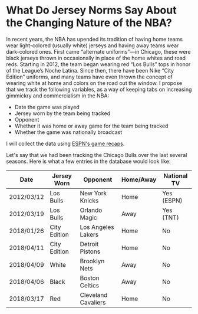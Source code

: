 # What Do Jersey Norms Say About the Changing Nature of the NBA?

In recent years, the NBA has upended its tradition of having home teams wear light-colored (usually white) jerseys and having away teams wear dark-colored ones. First came “alternate uniforms”—in Chicago, these were black jerseys thrown in occasionally in place of the home whites and road reds. Starting in 2012, the team began wearing red “Los Bulls” tops in honor of the League’s Noche Latina. Since then, there have been Nike “City Edition” uniforms, and many teams have even thrown the concept of wearing white at home and colors on the road out the window. I propose that we track the following variables, as a way of keeping tabs on increasing gimmickry and commercialism in the NBA:

* Date the game was played
* Jersey worn by the team being tracked
* Opponent
* Whether it was home or away game for the team being tracked
* Whether the game was nationally broadcast

I will collect the data using [ESPN's game recaps](http://www.espn.com/nba/game?gameId=400975785).

Let's say that we had been tracking the Chicago Bulls over the last several seasons. Here is what a few entries in the database would look like:

Date | Jersey Worn | Opponent | Home/Away | National TV
---- | ----------- | -------- | --------- | -----------
2012/03/12 | Los Bulls | New York Knicks | Home | Yes (ESPN)
2012/03/19 | Los Bulls | Orlando Magic | Away | Yes (TNT)
2018/01/26 | City Edition | Los Angeles Lakers | Home | No
2018/04/11 | City Edition | Detroit Pistons | Home | No
2018/04/09 | White | Brooklyn Nets | Away | No
2018/04/06 | Black | Boston Celtics | Away | No
2018/03/17 | Red | Cleveland Cavaliers | Home | No
